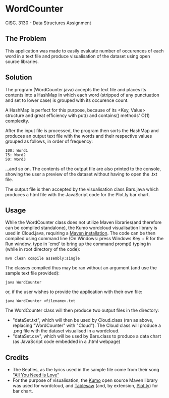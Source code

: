 # WordCounter
CISC. 3130 - Data Structures Assignment
 
## The Problem
This application was made to easily evaluate number of occurences
of each word in a text file and produce visualisation of the dataset
using open source libraries.

## Solution
The program (WordCounter.java) accepts the text file and places its contents
into a HashMap in which each word (stripped of any punctuation and set to
lower case) is grouped with its occurence count.

A HashMap is perfect for this purpose, because of its <Key, Value> structure
and great efficiency with put() and contains() methods' O(1) complexity.

After the input file is processed, the program then sorts the HashMap and 
produces an output text file with the words and their respective values 
grouped as follows, in order of frequency:

```
100: Word1
75: Word2
50: Word3
```
...and so on.
The contents of the output file are also printed to the console, showing the
user a preview of the dataset without having to open the .txt file.

The output file is then accepted by the visualisation class Bars.java which
produces a html file with the JavaScript code for the Plot.ly bar chart.

## Usage
While the WordCounter class does not utilize Maven libraries(and therefore can be compiled standalone), 
the Kumo wordcloud visualisation library is used in Cloud.java, requiring a [Maven installation](https://maven.apache.org/install.html). 
The code can be then compiled using command line
(On Windows: press Windows Key + R for the Run window, type in 'cmd' to bring
up the command prompt) typing in (while in root directory of the code):

```
mvn clean compile assembly:single
```

The classes compiled thus may be ran without an argument (and use the sample
text file provided):
```
java WordCounter
```
or, if the user wishes to provide the application with their own file:
```
java WordCounter <filename>.txt
```

The WordCounter class will then produce two output files in the directory: 
- "dataSet.txt", which will then be used by Cloud.class (ran as above, replacing
"WordCounter" with "Cloud"). The Cloud class will produce a .png file with
the dataset visualised in a wordcloud. 
- "dataSet.csv", which will be used by Bars.class to produce a data chart (as JavaScript code embedded in a .html webpage)




## Credits
- The Beatles, as the lyrics used in the sample file come from their song
["All You Need is Love"](https://www.youtube.com/watch?v=_7xMfIp-irg)
- For the purpose of visualisation, the [Kumo](https://github.com/kennycason/kumo)
open source Maven library was used for wordcloud, and [Tablesaw](https://github.com/jtablesaw/tablesaw) (and, by extension, [Plot.ly](https://github.com/plotly)) for bar chart.
